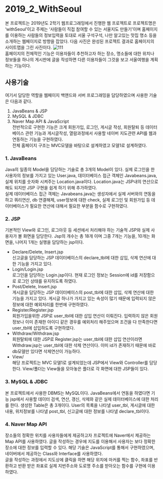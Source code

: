 # 2019_2_WithSeoul
본 프로젝트는 2019년도 2학기 웹프로그래밍에서 진행한 웹 프로젝트로 프로젝트명은 ‘withSeoul’이고 주제는 ‘사람들이 직접 참여할 수 있는 서울지도 만들기’이며 홈페이지를 이용하는 사람들의 정보입력을 토대로 서울 구석구석, 나만 알고있는 맛집 명소 등을 소개하는 웹페이지로 방향을 잡았다. 다음 사진은 완성된 프로젝트 결과로 홈페이지의 사이트맵을 그린 사진이다.
![111](https://user-images.githubusercontent.com/44914802/87287595-40d71f00-c535-11ea-9631-90d8dd26bdc8.png)
<br>
홈페이지의 전체적인 기능은 이용자들이 추천하고자 하는 장소, 명소들에 대한 위치나 정보들을 하나의 게시판에 글을 작성하면 다른 이용자들이 그것을 보고 서울여행을 계획하는 기능이다.

## 사용기술
여기서 담당한 역할을 웹페이지 백앤드와 서버 프로그래밍을 담당하였으며 사용한 기술은 다음과 같다.  
1.	JavaBeans & JSP  
2.	MySQL & JDBC  
3.	Naver Map API & JavaScript  
전반적으로 구현한 기능은 크게 회원가입, 로그인, 게시글 작성, 회원탈퇴 등 데이터베이스 관련 기능과 게시글작성, 열람과정에서 사용할 네이버 지도관련 API를 웹과 연동하는 기능을 구현하였다.  
전체 홈페이지 구조는 MVC모델을 바탕으로 설계하였고 모델1로 설계하였다.  

### 1. JavaBeans
Java의 일종의 Model을 담당하는 기술로 총 3개의 Model이 있다. 실제 로그인을 한 사용자의 정보를 가지고 있는 User.java, 데이터베이스 접근 객체인 Javabeans.java, 실제 위치를 숫자화 시켜주는 Location.java이다. Location.java는 JSP내의 연산으로 해도 되지만 JSP 구현을 쉽게 하기 위해 추가하였다.  
실제 데이터베이스 접근 객체는 Javabeans.java는 생성자에서 실제 서버와의 연동을 하고 쿼리연산, db 연결해제, user정보에 대한 check, 실제 로그인 및 회원가입 등 데이터베이스가 필요한 연산에 대해서 필요한 부분을 함수로 구현하였다.  

### 2. JSP
기본적인 View와 로그인, 로그아웃 등 세션에서 처리해야 하는 기술적 JSP와 실제 사용자가 볼 화면을 담당한다. Jsp의 개수는 총 18개 이며 그중 7개는 기능을, 10개는 화면을, 나머지 1개는 실행을 담당하는 jsp이다.  

+ Declare/Delete, Insert.jsp  
신고글을 담당하는 JSP 데이터베이스의 declare_tbl에 대한 삽입, 삭제 연산에 대한 기능을 가지고 있다.  
+ Login/Login.jsp  
로그인을 담당하는 Login.jsp이다. 현재 로그인 정보는 Session에 id를 저장함으로 로그인 상태를 유지하도록 하였다.  
+ Post/Delete, Insert.jsp  
게시글을 담당하는 JSP 데이터베이스의 post_tbl에 대한 삽입, 삭제 연산에 대한 기능을 가지고 있다. 게시글 하나가 가지고 있는 속성이 많기 때문에 입력되지 않은 정보에 대한 예외처리를 한번에 구현하였다.  
+ Register/Register.jsp  
회원가입을위한 JSP로 user_tbl에 대한 삽입 연산이 이뤄진다. 입력하지 않은 회원정보나 이미 존재한 아이디 같은 경우를 예외처리 해주었으며 조건을 다 만족한다면 user_tbl에 삽입하도록 구현하였다.  
+ Withdraw/Withdraw.jsp  
회원탈퇴에 대한 JSP로 Register.jsp는 user_tbl에 대한 삽입 연산이라면 Withdraw.jsp는 user_tbl에 대한 삭제 연산이다. 이미 id가 존재하기 때문에 바로 db모델만 있다면 삭제연산이 가능하다.  
+  View/  
해당 프로젝트는 MVC 모델1로 설계되었는데 JSP에서 View와 Controller를 담당한다. View/폴더는 View들을 모아놓은 플더로 각 화면에 대한 JSP들이 있다.  
### 3. MySQL & JDBC
본 프로젝트에서 사용한 DBMS는 MySQL이다. JavaBeans에서 연동을 하였다면 기능 jsp에서 사용할 데이터 검색, 연산, 갱신, 삭제와 같은 실제 데이터베이스에 대한 처리를 한다. 생성한 Table은 총 3개이다. User의 목록을 나타낼 user_tbl, 게시글에 대한 내용, 위치정보를 나타낼 post_tbl, 신고글에 대한 정보를 나타낼 declare_tbl이다.

### 4. Naver Map API
장소들의 정확한 위치를 사용자들에게 제공하고자 프로젝트에 Naver에서 제공하는 Map API를 사용하였다.
글을 작성하는 경우에 지도를 이용해서 사용자는 보다 정확한 장소에 대한 정보를 입력할 수 있다. 해당 기술은 JavaScript를 통해서 구현하였으며, 네이버에서 제공하는 Class와 Interface를 사용하였다.  
글을 작성하는 과정에서 지도상에 클릭을 하면 해당 위치에 마커를 찍는 함수, 좌표를 반환하고 반환 받은 좌표로 실제 지번주소와 도로명 주소를 받아오는 함수를 구현에 이용하였다.
